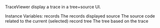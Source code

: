 TraceViewer display a trace in a tree+source UI.

Instance Variables:
	records	<SelectionInList>	 The records displayed
	source	<ValueHolder on: Text>	The source code related to the current (selected) record
	tree	<TreeModel>	The tree based on the trace

